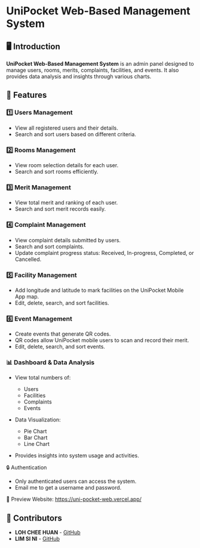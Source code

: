 # UniPocket Web-Based Management System

## 🖥️ Introduction
**UniPocket Web-Based Management System** is an admin panel designed to manage users, rooms, merits, complaints, facilities, and events. It also provides data analysis and insights through various charts.

## 🚀 Features

### 1️⃣ Users Management
- View all registered users and their details.
- Search and sort users based on different criteria.

### 2️⃣ Rooms Management
- View room selection details for each user.
- Search and sort rooms efficiently.

### 3️⃣ Merit Management
- View total merit and ranking of each user.
- Search and sort merit records easily.

### 4️⃣ Complaint Management
- View complaint details submitted by users.
- Search and sort complaints.
- Update complaint progress status: Received, In-progress, Completed, or Cancelled.

### 5️⃣ Facility Management
- Add longitude and latitude to mark facilities on the UniPocket Mobile App map.
- Edit, delete, search, and sort facilities.

### 6️⃣ Event Management
- Create events that generate QR codes.
- QR codes allow UniPocket mobile users to scan and record their merit.
- Edit, delete, search, and sort events.

### 📊 Dashboard & Data Analysis
- View total numbers of:
  - Users
  - Facilities
  - Complaints
  - Events

- Data Visualization:
  - Pie Chart
  - Bar Chart
  - Line Chart

- Provides insights into system usage and activities.

🔒 Authentication
- Only authenticated users can access the system.
- Email me to get a username and password.

🔗 Preview Website: https://uni-pocket-web.vercel.app/

## 🤝 Contributors 
- **LOH CHEE HUAN** - [GitHub](https://github.com/Jacky030716)
- **LIM SI NI** - [GitHub](https://github.com/ni030)
